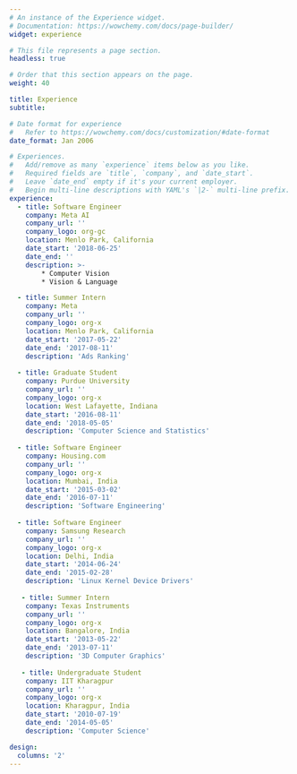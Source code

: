 ```yaml
---
# An instance of the Experience widget.
# Documentation: https://wowchemy.com/docs/page-builder/
widget: experience

# This file represents a page section.
headless: true

# Order that this section appears on the page.
weight: 40

title: Experience
subtitle:

# Date format for experience
#   Refer to https://wowchemy.com/docs/customization/#date-format
date_format: Jan 2006

# Experiences.
#   Add/remove as many `experience` items below as you like.
#   Required fields are `title`, `company`, and `date_start`.
#   Leave `date_end` empty if it's your current employer.
#   Begin multi-line descriptions with YAML's `|2-` multi-line prefix.
experience:
  - title: Software Engineer
    company: Meta AI
    company_url: ''
    company_logo: org-gc
    location: Menlo Park, California
    date_start: '2018-06-25'
    date_end: ''
    description: >-        
        * Computer Vision
        * Vision & Language

  - title: Summer Intern
    company: Meta
    company_url: ''
    company_logo: org-x
    location: Menlo Park, California
    date_start: '2017-05-22'
    date_end: '2017-08-11'
    description: 'Ads Ranking'
    
  - title: Graduate Student
    company: Purdue University
    company_url: ''
    company_logo: org-x
    location: West Lafayette, Indiana
    date_start: '2016-08-11'
    date_end: '2018-05-05'
    description: 'Computer Science and Statistics'
    
  - title: Software Engineer
    company: Housing.com
    company_url: ''
    company_logo: org-x
    location: Mumbai, India
    date_start: '2015-03-02'
    date_end: '2016-07-11'
    description: 'Software Engineering'
    
  - title: Software Engineer
    company: Samsung Research
    company_url: ''
    company_logo: org-x
    location: Delhi, India
    date_start: '2014-06-24'
    date_end: '2015-02-28'
    description: 'Linux Kernel Device Drivers'
    
   - title: Summer Intern
    company: Texas Instruments
    company_url: ''
    company_logo: org-x
    location: Bangalore, India
    date_start: '2013-05-22'
    date_end: '2013-07-11'
    description: '3D Computer Graphics'
    
   - title: Undergraduate Student
    company: IIT Kharagpur
    company_url: ''
    company_logo: org-x
    location: Kharagpur, India
    date_start: '2010-07-19'
    date_end: '2014-05-05'
    description: 'Computer Science'

design:
  columns: '2'
---
```

